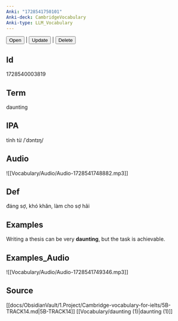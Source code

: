 ```yaml
---
Anki: "1728541750101"
Anki-deck: CambridgeVocabulary
Anki-type: LLM_Vocabulary
---
```

<button class="anki-btn-open">Open</button> | <button class="anki-btn-update">Update</button> | <button class="anki-btn-delete">Delete</button>

## Id
1728540003819
## Term
daunting
## IPA
tính từ /ˈdɔntɪŋ/
## Audio
 ![[Vocabulary/Audio/Audio-1728541748882.mp3]]
## Def
 đáng sợ, khó khăn, làm cho sợ hãi

## Examples
Writing a thesis can be very **daunting**, but the task is achievable. 

## Examples_Audio
![[Vocabulary/Audio/Audio-1728541749346.mp3]]
## Source
 [[docs/ObsidianVault/1.Project/Cambridge-vocabulary-for-ielts/5B-TRACK14.md|5B-TRACK14]] [[Vocabulary/daunting (1)|daunting (1)]]